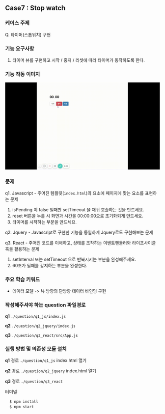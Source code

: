 ## Case7 : Stop watch

### 케이스 주제
Q. 타이머(스톱워치) 구현


### 기능 요구사항
1. 타이머 뷰를 구현하고 시작 / 중지 / 리셋에 따라 타이머가 동작하도록 한다.


### 기능 작동 이미지
![timer_example](./timer_example.gif)


### 문제
q1. Javascript - 주어진 템플릿(`index.html`)의 요소에 페이지에 맞는 요소를 표현하는 문제
 1) isPending 이 false 일때만 setTimeout 을 재귀 호출하는 것을 만드세요.
 2) reset 버튼을 누를 시 화면과 시간을 00:00:00으로 초기화되게 만드세요.
 3) 타이머를 시작하는 부분을 만드세요.

q2. Jquery - Javascript로 구현한 기능을 동일하게 Jquery로도 구현해보는 문제

q3. React - 주어진 코드를 이해하고, 상태를 조작하는 이벤트핸들러와 라이프사이클 훅을 활용하는 문제
 1) setInterval 또는 setTimeout 으로 반복시키는 부분을 완성해주세요.
 2) 60초가 될때를 감지하는 부분을 완성한다.


### 주요 학습 키워드
- 데이터 모델 -> 뷰 방향의 단방향 데이터 바인딩 구현


### 작성해주셔야 하는 question 파일경로
**q1**
`./question/q1_js/index.js`

**q2**
`./question/q2_jquery/index.js`

**q3**
`./question/q3_react/src/App.js`


### 실행 방법 및 의존성 모듈 설치
**q1**
경로
`./question/q1_js`
index.html 열기

**q2**
경로
`./question/q2_jquery`
index.html 열기

**q3**
경로
`./question/q3_react`

터미널
```bash
  $ npm install
  $ npm start
```